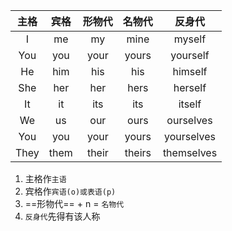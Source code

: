 
| 主格 | 宾格 | 形物代 | 名物代 |   反身代   |
|:----:|:----:|:------:|:------:|:----------:|
|  I   |  me  |   my   |  mine  |   myself   |
| You  | you  |  your  | yours  |  yourself  |
|  He  | him  |  his   |  his   |  himself   |
| She  | her  |  her   |  hers  |  herself   |
|  It  |  it  |  its   |  its   |   itself   |
|  We  |  us  |  our   |  ours  | ourselves  |
| You  | you  |  your  | yours  | yourselves |
| They | them | their  | theirs | themselves |

1. 主格作`主语`
2. 宾格作`宾语(o)或表语(p)`
3. ==形物代== + n = `名物代`
4. `反身代`先得有该人称

